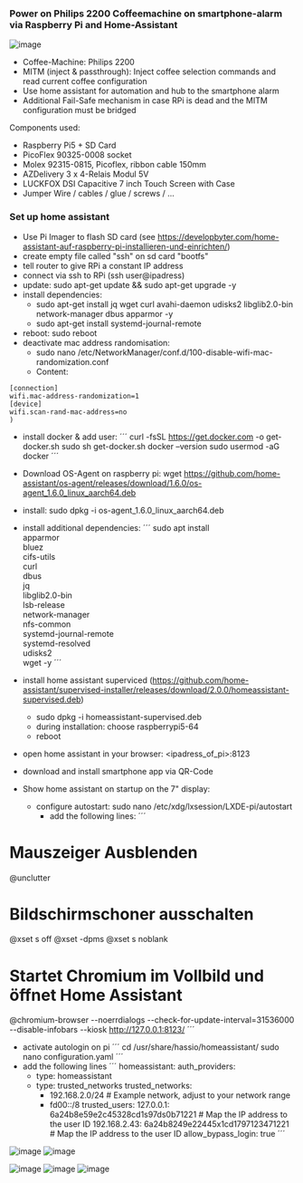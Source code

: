 ### Power on Philips 2200 Coffeemachine on smartphone-alarm via Raspberry Pi and Home-Assistant ###
![image](https://github.com/user-attachments/assets/1eeee930-636a-45a1-ab63-98c0c5c57c0b)


- Coffee-Machine: Philips 2200
- MITM (inject & passthrough): Inject coffee selection commands and read current coffee configuration
- Use home assistant for automation and hub to the smartphone alarm
- Additional Fail-Safe mechanism in case RPi is dead and  the MITM configuration must be bridged

Components used:
- Raspberry Pi5 + SD Card
- PicoFlex 90325-0008 socket
- Molex 92315-0815, Picoflex, ribbon cable 150mm
- AZDelivery 3 x 4-Relais Modul 5V
- LUCKFOX DSI Capacitive 7 inch Touch Screen with Case
- Jumper Wire / cables / glue / screws / ...

### Set up home assistant ###
- Use Pi Imager to flash SD card (see https://developbyter.com/home-assistant-auf-raspberry-pi-installieren-und-einrichten/) 
- create empty file called "ssh" on sd card "bootfs"
- tell router to give RPi a constant IP address
- connect via ssh to RPi (ssh user@ipadress)
- update: sudo apt-get update && sudo apt-get upgrade -y
- install dependencies:
  - sudo apt-get install jq wget curl avahi-daemon udisks2 libglib2.0-bin network-manager dbus apparmor -y
  - sudo apt-get install systemd-journal-remote
- reboot: sudo reboot
- deactivate mac address randomisation:
  - sudo nano /etc/NetworkManager/conf.d/100-disable-wifi-mac-randomization.conf
  - Content:
```
[connection]
wifi.mac-address-randomization=1
[device]
wifi.scan-rand-mac-address=no
)
```
- install docker & add user:
  ´´´
curl -fsSL https://get.docker.com -o get-docker.sh
sudo sh get-docker.sh
docker –version
sudo usermod -aG docker <user>
´´´
- Download OS-Agent on raspberry pi: wget https://github.com/home-assistant/os-agent/releases/download/1.6.0/os-agent_1.6.0_linux_aarch64.deb
- install: sudo dpkg -i os-agent_1.6.0_linux_aarch64.deb

- install additional dependencies:
´´´
sudo apt install \
apparmor \
bluez \
cifs-utils \
curl \
dbus \
jq \
libglib2.0-bin \
lsb-release \
network-manager \
nfs-common \
systemd-journal-remote \
systemd-resolved \
udisks2 \
wget -y
´´´
- install home assistant superviced (https://github.com/home-assistant/supervised-installer/releases/download/2.0.0/homeassistant-supervised.deb)
  - sudo dpkg -i homeassistant-supervised.deb
  - during installation: choose raspberrypi5-64
  - reboot
- open home assistant in your browser: <ipadress_of_pi>:8123
- download and install smartphone app via QR-Code
- Show home assistant on startup on the 7" display:
  - configure autostart: sudo nano /etc/xdg/lxsession/LXDE-pi/autostart
    - add the following lines:
´´´
# Mauszeiger Ausblenden
@unclutter
# Bildschirmschoner ausschalten
@xset s off
@xset -dpms
@xset s noblank
# Startet Chromium im Vollbild und öffnet Home Assistant
@chromium-browser --noerrdialogs --check-for-update-interval=31536000 --disable-infobars --kiosk http://127.0.0.1:8123/
´´´
  - activate autologin on pi
´´´
cd /usr/share/hassio/homeassistant/
sudo nano configuration.yaml
´´´
  - add the following lines
´´´
homeassistant:
  auth_providers:
    - type: homeassistant
    - type: trusted_networks
      trusted_networks:
        - 192.168.2.0/24  # Example network, adjust to your network range
        - fd00::/8
      trusted_users:
        127.0.0.1: 6a24b8e59e2c45328cd1s97ds0b71221  # Map the IP address to the user ID
        192.168.2.43: 6a24b8249e22445x1cd1797123471221  # Map the IP address to the user ID
      allow_bypass_login: true
   ´´´   




![image](https://github.com/user-attachments/assets/6edd467b-ddb7-4753-a80a-c2255f193521)
![image](https://github.com/user-attachments/assets/7c53dc47-85c7-4b10-af37-67e7f8e76245)


![image](https://github.com/user-attachments/assets/dc2dd292-99fb-4197-b349-5e12bf7a544b)
![image](https://github.com/user-attachments/assets/8e20e739-89e3-49aa-bd87-213486f3c857)
![image](https://github.com/user-attachments/assets/353445e3-020b-46de-9627-82c6d6ceafdc)
